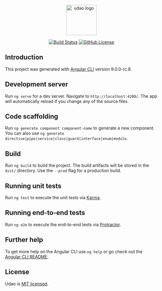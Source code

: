 <p align="center"><img width="100" src="https://i.loli.net/2019/09/02/fjRVbwIhckgGeoO.png" alt="udao logo"></p>

<p align="center">
  <a href="https://travis-ci.com/OrangeXC/udao"><img src="https://travis-ci.com/OrangeXC/udao.svg?branch=master" alt="Build Status"></a>
  <a href="https://github.com/OrangeXC/udao/blob/master/LICENSE"><img src="https://img.shields.io/github/license/orangexc/udao" alt="GitHub License"></a>
</p>

## Introduction

This project was generated with [Angular CLI](https://github.com/angular/angular-cli) version 9.0.0-rc.8.

## Development server

Run `ng serve` for a dev server. Navigate to `http://localhost:4200/`. The app will automatically reload if you change any of the source files.

## Code scaffolding

Run `ng generate component component-name` to generate a new component. You can also use `ng generate directive|pipe|service|class|guard|interface|enum|module`.

## Build

Run `ng build` to build the project. The build artifacts will be stored in the `dist/` directory. Use the `--prod` flag for a production build.

## Running unit tests

Run `ng test` to execute the unit tests via [Karma](https://karma-runner.github.io).

## Running end-to-end tests

Run `ng e2e` to execute the end-to-end tests via [Protractor](http://www.protractortest.org/).

## Further help

To get more help on the Angular CLI use `ng help` or go check out the [Angular CLI README](https://github.com/angular/angular-cli/blob/master/README.md).

## License

Udao is [MIT licensed](https://github.com/OrangeXC/udao/blob/master/LICENSE).
